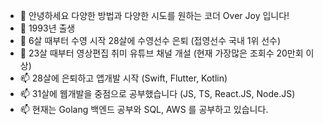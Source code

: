 - 👋 안녕하세요 다양한 방법과 다양한 시도를 원하는 코더 Over Joy 입니다!
- 👀 1993년 출생
- 🌱 6살 때부터 수영 시작 28살에 수영선수 은퇴 (접영선수 국내 1위 선수)
- 💞️ 23살 때부터 영상편집 취미 유튜브 채널 개설 (현재 가장많은 조회수 20만회 이상)
- 📫 28살에 은퇴하고 앱개발 시작 (Swift, Flutter, Kotlin)
- 📫 31살에 웹개발을 중점으로 공부했습니다 (JS, TS, React.JS, Node.JS)
- 📫 현재는 Golang 백엔드 공부와 SQL, AWS 를 공부하고 있습니다.



<!---
WaterMan-Joy/WaterMan-Joy is a ✨ special ✨ repository because its `README.md` (this file) appears on your GitHub profile.
You can click the Preview link to take a look at your chang
